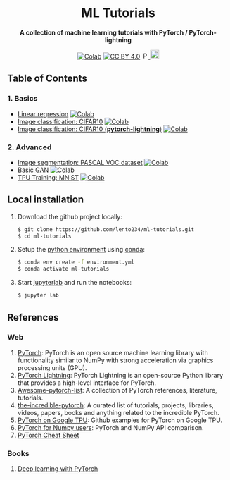 <div align="center">

# ML Tutorials

**A collection of machine learning tutorials with PyTorch / PyTorch-lightning**

[![Colab](https://colab.research.google.com/assets/colab-badge.svg)](https://colab.research.google.com/github/lento234/ml-tutorials/blob/main/index.ipynb)
[![CC BY 4.0][cc-by-shield]][cc-by]
<a href="https://pytorch.org/">
    <img src="https://raw.githubusercontent.com/pytorch/pytorch/master/docs/source/_static/img/pytorch-logo-dark.png" alt="PyTorch" height="15"/>
</a>
<a href="https://www.pytorchlightning.ai">
    <img src="https://raw.githubusercontent.com/PyTorchLightning/pytorch-lightning/master/docs/source/_images/logos/lightning_logo-name.png" alt="PyTorch-lightning" height="20"/>
</a>

</div>

## Table of Contents

### 1. Basics

- [Linear regression](01-basics/01-linear_regression.ipynb) [![Colab](https://colab.research.google.com/assets/colab-badge.svg)](https://colab.research.google.com/github/lento234/ml-tutorials/blob/main/01-basics/01-linear_regression.ipynb) 
- [Image classification: CIFAR10](01-basics/02-CIFAR10.ipynb) [![Colab](https://colab.research.google.com/assets/colab-badge.svg)](https://colab.research.google.com/github/lento234/ml-tutorials/blob/main/01-basics/02-CIFAR10.ipynb)
- [Image classification: CIFAR10 (**pytorch-lightning**)](01-basics/03-CIFAR10_pl.ipynb) [![Colab](https://colab.research.google.com/assets/colab-badge.svg)](https://colab.research.google.com/github/lento234/ml-tutorials/blob/main/01-basics/03-CIFAR10_pl.ipynb)

### 2. Advanced

- [Image segmentation: PASCAL VOC dataset](02-advanced/image_segmentation.ipynb) [![Colab](https://colab.research.google.com/assets/colab-badge.svg)](https://colab.research.google.com/github/lento234/ml-tutorials/blob/main/02-advanced/image_segmentation.ipynb)
- [Basic GAN](02-advanced/basic_gan.ipynb) [![Colab](https://colab.research.google.com/assets/colab-badge.svg)](https://colab.research.google.com/github/lento234/ml-tutorials/blob/main/02-advanced/basic_gan.ipynb)
- [TPU Training: MNIST](02-advanced/tpu_training_mnist.ipynb) [![Colab](https://colab.research.google.com/assets/colab-badge.svg)](https://colab.research.google.com/github/lento234/ml-tutorials/blob/main/02-advanced/tpu_training_mnist.ipynb)

## Local installation

1. Download the github project locally:

    ```bash
    $ git clone https://github.com/lento234/ml-tutorials.git
    $ cd ml-tutorials
    ```
    
2. Setup the [python environment](environment.yml) using [conda](https://docs.conda.io/en/latest/miniconda.html):

    ```bash
    $ conda env create -f environment.yml
    $ conda activate ml-tutorials
    ```

3. Start [jupyterlab](https://jupyterlab.readthedocs.io/en/stable/) and run the notebooks:

    ```bash
    $ jupyter lab
    ```

## References

### Web 

1. [PyTorch](https://pytorch.org): PyTorch is an open source machine learning library with functionality similar to NumPy with strong acceleration via graphics processing units (GPU).
2. [PyTorch Lightning](https://www.pytorchlightning.ai): PyTorch Lightning is an open-source Python library that provides a high-level interface for PyTorch.
3. [Awesome-pytorch-list](https://github.com/bharathgs/Awesome-pytorch-list): A collection of PyTorch references, literature, tutorials.
4. [the-incredible-pytorch](https://github.com/ritchieng/the-incredible-pytorch): A curated list of tutorials, projects, libraries, videos, papers, books and anything related to the incredible PyTorch.
5. [PyTorch on Google TPU](https://github.com/pytorch/xla): Github examples for PyTorch on Google TPU.
6. [PyTorch for Numpy users](https://github.com/wkentaro/pytorch-for-numpy-users): PyTorch and NumPy API comparison.
7. [PyTorch Cheat Sheet](https://pytorch.org/tutorials/beginner/ptcheat.html)

### Books

1. [Deep learning with PyTorch](https://www.manning.com/books/deep-learning-with-pytorch)

[cc-by]: http://creativecommons.org/licenses/by/4.0/
[cc-by-shield]: https://img.shields.io/badge/License-CC%20BY%204.0-brightgreen.svg
